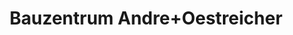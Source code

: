 ---
title: "Bauzentrum Andre+Oestreicher"
url: /babenhausen/bauzentrum-andre-oestreicher/
shop: Baumarkt
---
